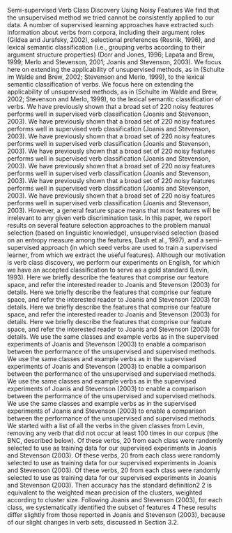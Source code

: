 Semi-supervised Verb Class Discovery Using Noisy Features
We find that the unsupervised method we tried cannot be consistently applied to our data.
A number of supervised learning approaches have extracted such information about verbs from corpora, including their argument roles (Gildea and Jurafsky, 2002), selectional preferences (Resnik, 1996), and lexical semantic classification (i.e., grouping verbs according to their argument structure properties) (Dorr and Jones, 1996; Lapata and Brew, 1999; Merlo and Stevenson, 2001; Joanis and Stevenson, 2003).
We focus here on extending the applicability of unsupervised methods, as in (Schulte im Walde and Brew, 2002; Stevenson and Merlo, 1999), to the lexical semantic classification of verbs.
We focus here on extending the applicability of unsupervised methods, as in (Schulte im Walde and Brew, 2002; Stevenson and Merlo, 1999), to the lexical semantic classification of verbs.
We have previously shown that a broad set of 220 noisy features performs well in supervised verb classification (Joanis and Stevenson, 2003).
We have previously shown that a broad set of 220 noisy features performs well in supervised verb classification (Joanis and Stevenson, 2003).
We have previously shown that a broad set of 220 noisy features performs well in supervised verb classification (Joanis and Stevenson, 2003).
We have previously shown that a broad set of 220 noisy features performs well in supervised verb classification (Joanis and Stevenson, 2003).
We have previously shown that a broad set of 220 noisy features performs well in supervised verb classification (Joanis and Stevenson, 2003).
We have previously shown that a broad set of 220 noisy features performs well in supervised verb classification (Joanis and Stevenson, 2003).
We have previously shown that a broad set of 220 noisy features performs well in supervised verb classification (Joanis and Stevenson, 2003).
However, a general feature space means that most features will be irrelevant to any given verb discrimination task.
In this paper, we report results on several feature selection approaches to the problem manual selection (based on linguistic knowledge), unsupervised selection (based on an entropy measure among the features, Dash et al., 1997), and a semi- supervised approach (in which seed verbs are used to train a supervised learner, from which we extract the useful features).
Although our motivation is verb class discovery, we perform our experiments on English, for which we have an accepted classification to serve as a gold standard (Levin, 1993).
Here we briefly describe the features that comprise our feature space, and refer the interested reader to Joanis and Stevenson (2003) for details.
Here we briefly describe the features that comprise our feature space, and refer the interested reader to Joanis and Stevenson (2003) for details.
Here we briefly describe the features that comprise our feature space, and refer the interested reader to Joanis and Stevenson (2003) for details.
Here we briefly describe the features that comprise our feature space, and refer the interested reader to Joanis and Stevenson (2003) for details.
We use the same classes and example verbs as in the supervised experiments of Joanis and Stevenson (2003) to enable a comparison between the performance of the unsupervised and supervised methods.
We use the same classes and example verbs as in the supervised experiments of Joanis and Stevenson (2003) to enable a comparison between the performance of the unsupervised and supervised methods.
We use the same classes and example verbs as in the supervised experiments of Joanis and Stevenson (2003) to enable a comparison between the performance of the unsupervised and supervised methods.
We use the same classes and example verbs as in the supervised experiments of Joanis and Stevenson (2003) to enable a comparison between the performance of the unsupervised and supervised methods.
We started with a list of all the verbs in the given classes from Levin, removing any verb that did not occur at least 100 times in our corpus (the BNC, described below).
Of these verbs, 20 from each class were randomly selected to use as training data for our supervised experiments in Joanis and Stevenson (2003).
Of these verbs, 20 from each class were randomly selected to use as training data for our supervised experiments in Joanis and Stevenson (2003).
Of these verbs, 20 from each class were randomly selected to use as training data for our supervised experiments in Joanis and Stevenson (2003).
Then accuracy has the standard definition2 2 is equivalent to the weighted mean precision of the clusters, weighted according to cluster size.
Following Joanis and Stevenson (2003), for each class, we systematically identified the subset of features 4 These results differ slightly from those reported in Joanis and Stevenson (2003), because of our slight changes in verb sets, discussed in Section 3.2.